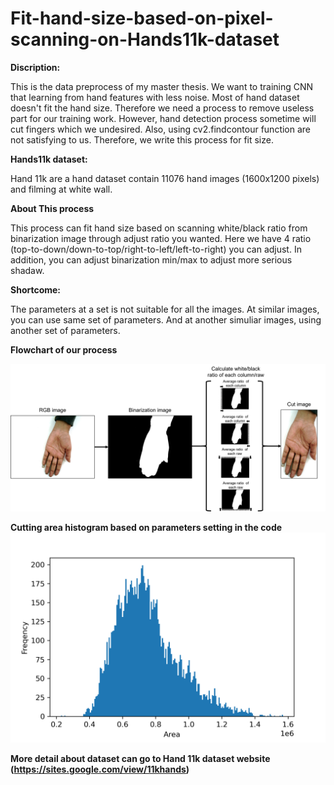 # Fit-hand-size-based-on-pixel-scanning-on-Hands11k-dataset

**Discription:**

This is the data preprocess of my master thesis.
We want to training CNN that learning from hand features with less noise.
Most of hand dataset doesn't fit the hand size. Therefore we need a process to remove useless part for our training work.
However, hand detection process sometime will cut fingers which we undesired.
Also, using cv2.findcontour function are not satisfying to us.
Therefore, we write this process for fit size.

**Hands11k dataset:** 

Hand 11k are a hand dataset contain 11076 hand images (1600x1200 pixels) and filming at white wall.

**About This process** 

This process can fit hand size based on scanning white/black ratio from binarization image through adjust ratio you wanted.
Here we have 4 ratio (top-to-down/down-to-top/right-to-left/left-to-right) you can adjust.
In addition, you can adjust binarization min/max to adjust more serious shadaw.

**Shortcome:**

The parameters at a set is not suitable for all the images.
At similar images, you can use same set of parameters.
And at another simuliar images, using another set of parameters.

**Flowchart of our process**

![image](https://github.com/JacobChen1998/Fit-hand-size-based-on-pixel-scanning-on-Hands11k-dataset/blob/main/data_preprocess_flowchart.png)

**Cutting area histogram based on parameters setting in the code**
![image](https://github.com/JacobChen1998/Fit-hand-size-based-on-pixel-scanning-on-Hands11k-dataset/blob/main/area.png)


**More detail about dataset can go to Hand 11k dataset website (https://sites.google.com/view/11khands)**
